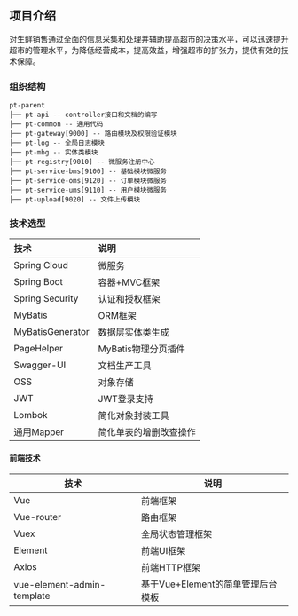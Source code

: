 ## 项目介绍

  对生鲜销售通过全面的信息采集和处理并辅助提高超市的决策水平，可以迅速提升超市的管理水平，为降低经营成本，提高效益，增强超市的扩张力，提供有效的技术保障。

### 组织结构

```
pt-parent
├── pt-api -- controller接口和文档的编写
├── pt-common -- 通用代码
├── pt-gateway[9000] -- 路由模块及权限验证模块
├── pt-log -- 全局日志模块
├── pt-mbg -- 实体类模块
├── pt-registry[9010] -- 微服务注册中心
├── pt-service-bms[9100] -- 基础模块微服务
├── pt-service-oms[9120] -- 订单模块微服务
├── pt-service-ums[9110] -- 用户模块微服务
├── pt-upload[9020] -- 文件上传模块
```

### 技术选型

| 技术             | 说明                   |
| :--------------- | :--------------------- |
| Spring Cloud     | 微服务                 |
| Spring Boot      | 容器+MVC框架           |
| Spring Security  | 认证和授权框架         |
| MyBatis          | ORM框架                |
| MyBatisGenerator | 数据层实体类生成       |
| PageHelper       | MyBatis物理分页插件    |
| Swagger-UI       | 文档生产工具           |
| OSS              | 对象存储               |
| JWT              | JWT登录支持            |
| Lombok           | 简化对象封装工具       |
| 通用Mapper       | 简化单表的增删改查操作 |

#### 前端技术

| 技术                       | 说明                              |
| -------------------------- | --------------------------------- |
| Vue                        | 前端框架                          |
| Vue-router                 | 路由框架                          |
| Vuex                       | 全局状态管理框架                  |
| Element                    | 前端UI框架                        |
| Axios                      | 前端HTTP框架                      |
| vue-element-admin-template | 基于Vue+Element的简单管理后台模板 |

